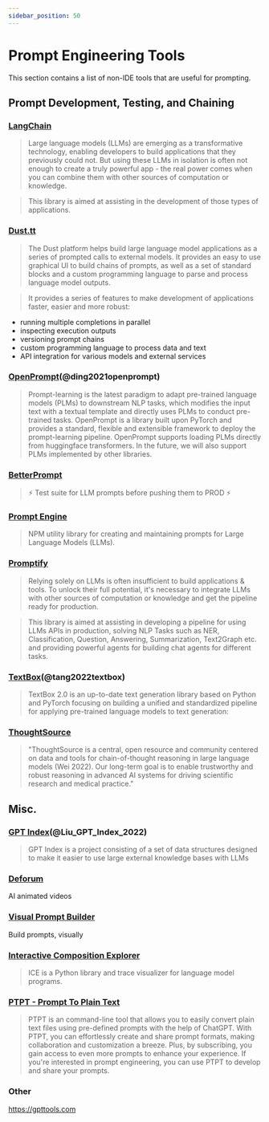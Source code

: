 ```yaml
---
sidebar_position: 50
---
```


# Prompt Engineering Tools

This section contains a list of non-IDE tools that are useful for prompting.

## Prompt Development, Testing, and Chaining

### [LangChain](https://github.com/hwchase17/langchain/)

> Large language models (LLMs) are emerging as a transformative technology, enabling developers to build applications that they previously could not. But using these LLMs in isolation is often not enough to create a truly powerful app - the real power comes when you can combine them with other sources of computation or knowledge.

> This library is aimed at assisting in the development of those types of applications.

### [Dust.tt](https://dust.tt)

> The Dust platform helps build large language model applications as a series of prompted calls to external models. It provides an easy to use graphical UI to build chains of prompts, as well as a set of standard blocks and a custom programming language to parse and process language model outputs.

> It provides a series of features to make development of applications faster, easier and more robust:
- running multiple completions in parallel
- inspecting execution outputs
- versioning prompt chains
- custom programming language to process data and text
- API integration for various models and external services

### [OpenPrompt](https://thunlp.github.io/OpenPrompt/)(@ding2021openprompt)

> Prompt-learning is the latest paradigm to adapt pre-trained language models (PLMs) to downstream NLP tasks, which modifies the input text with a textual template and directly uses PLMs to conduct pre-trained tasks. OpenPrompt is a library built upon PyTorch and provides a standard, flexible and extensible framework to deploy the prompt-learning pipeline. OpenPrompt supports loading PLMs directly from huggingface transformers. In the future, we will also support PLMs implemented by other libraries.

### [BetterPrompt](https://github.com/stjordanis/betterprompt)

> ⚡ Test suite for LLM prompts before pushing them to PROD ⚡

### [Prompt Engine](https://github.com/microsoft/prompt-engine)

> NPM utility library for creating and maintaining prompts for Large Language Models (LLMs).

### [Promptify](https://github.com/promptslab/Promptify)

> Relying solely on LLMs is often insufficient to build applications & tools. To unlock their full potential, it's necessary to integrate LLMs with other sources of computation or knowledge and get the pipeline ready for production.

> This library is aimed at assisting in developing a pipeline for using LLMs APIs in production, solving NLP Tasks such as NER, Classification, Question, Answering, Summarization, Text2Graph etc. and providing powerful agents for building chat agents for different tasks.


### [TextBox](https://github.com/RUCAIBox/TextBox)(@tang2022textbox)

> TextBox 2.0 is an up-to-date text generation library based on Python and PyTorch focusing on building a unified and standardized pipeline for applying pre-trained language models to text generation:

### [ThoughtSource](https://github.com/OpenBioLink/ThoughtSource)

> "ThoughtSource is a central, open resource and community centered on data and tools for chain-of-thought reasoning in large language models (Wei 2022). Our long-term goal is to enable trustworthy and robust reasoning in advanced AI systems for driving scientific research and medical practice."

## Misc.

### [GPT Index](https://gpt-index.readthedocs.io/en/latest/)(@Liu_GPT_Index_2022)

> GPT Index is a project consisting of a set of data structures designed to make it easier to use large external knowledge bases with LLMs

### [Deforum](https://github.com/HelixNGC7293/DeforumStableDiffusionLocal)

AI animated videos

### [Visual Prompt Builder](https://tools.saxifrage.xyz/prompt)

Build prompts, visually

### [Interactive Composition Explorer](https://github.com/oughtinc/ice)

> ICE is a Python library and trace visualizer for language model programs.

### [PTPT - Prompt To Plain Text](https://github.com/LeslieLeung/PTPT)

> PTPT is an command-line tool that allows you to easily convert plain text files using pre-defined prompts with the help of ChatGPT. With PTPT, you can effortlessly create and share prompt formats, making collaboration and customization a breeze. Plus, by subscribing, you gain access to even more prompts to enhance your experience. If you're interested in prompt engineering, you can use PTPT to develop and share your prompts.


### Other

https://gpttools.com

